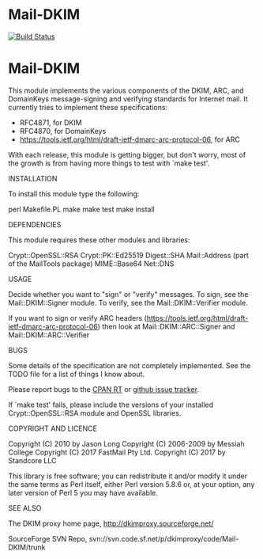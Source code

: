 Mail-DKIM
=========

[![Build Status](https://travis-ci.org/marcbradshaw/mail-dkim.svg?branch=master)](https://travis-ci.org/marcbradshaw/mail-dkim)

Mail-DKIM
=========

This module implements the various components of the DKIM, ARC, and DomainKeys
message-signing and verifying standards for Internet mail. It currently
tries to implement these specifications:
 * RFC4871, for DKIM
 * RFC4870, for DomainKeys
 * https://tools.ietf.org/html/draft-ietf-dmarc-arc-protocol-06, for ARC

With each release, this module is getting bigger, but don't worry,
most of the growth is from having more things to test with `make test'.

INSTALLATION

To install this module type the following:

   perl Makefile.PL
   make
   make test
   make install

DEPENDENCIES

This module requires these other modules and libraries:

  Crypt::OpenSSL::RSA
  Crypt::PK::Ed25519
  Digest::SHA
  Mail::Address (part of the MailTools package)
  MIME::Base64
  Net::DNS

USAGE

Decide whether you want to "sign" or "verify" messages.
To sign, see the Mail::DKIM::Signer module.
To verify, see the Mail::DKIM::Verifier module.

If you want to sign or verify ARC headers
(https://tools.ietf.org/html/draft-ietf-dmarc-arc-protocol-06)
then look at Mail::DKIM::ARC::Signer and Mail::DKIM::ARC::Verifier

BUGS

Some details of the specification are not completely implemented.
See the TODO file for a list of things I know about.

Please report bugs to the [CPAN RT](https://rt.cpan.org/Public/Dist/Display.html?Name=Mail-DKIM) or [github issue tracker](https://github.com/fastmail/mail-dkim/issues).

If `make test' fails, please include the versions of your
installed Crypt::OpenSSL::RSA module and OpenSSL libraries.

COPYRIGHT AND LICENCE

Copyright (C) 2010 by Jason Long
Copyright (C) 2006-2009 by Messiah College
Copyright (C) 2017 FastMail Pty Ltd.
Copyright (C) 2017 by Standcore LLC

This library is free software; you can redistribute it and/or modify
it under the same terms as Perl itself, either Perl version 5.8.6 or,
at your option, any later version of Perl 5 you may have available.

SEE ALSO

The DKIM proxy home page, http://dkimproxy.sourceforge.net/

SourceForge SVN Repo, svn://svn.code.sf.net/p/dkimproxy/code/Mail-DKIM/trunk


